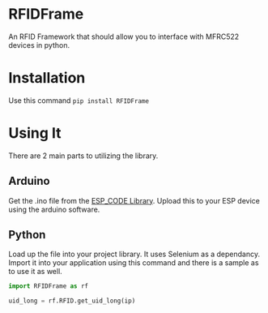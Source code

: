 # RFIDFrame
An RFID Framework that should allow you to interface with MFRC522 devices in python.

# Installation
Use this command `pip install RFIDFrame`

# Using It
There are 2 main parts to utilizing the library.

## Arduino
Get the .ino file from the [ESP_CODE Library](https://github.com/vproHacks/RFIDFrame/tree/master/ESP_CODE). Upload this to your ESP device using the arduino software. 

## Python
Load up the file into your project library. It uses Selenium as a dependancy. Import it into your application using this command and there is a sample as to use it as well.

```python
import RFIDFrame as rf

uid_long = rf.RFID.get_uid_long(ip)
```